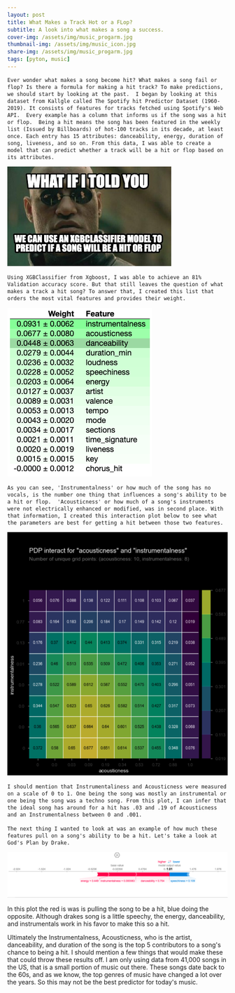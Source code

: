 ```yaml
---
layout: post
title: What Makes a Track Hot or a FLop?
subtitle: A look into what makes a song a success.
cover-img: /assets/img/music_progarm.jpg
thumbnail-img: /assets/img/music_icon.jpg
share-img: /assets/img/music_progarm.jpg
tags: [pyton, music]
---
```

	Ever wonder what makes a song become hit? What makes a song fail or flop? Is there a formula for making a hit track? To make predictions, we should start by looking at the past.  I began by looking at this dataset from Kallgle called The Spotify hit Predictor Dataset (1960-2019). It consists of features for tracks fetched using Spotify's Web API.  Every example has a column that informs us if the song was a hit or flop.  Being a hit means the song has been featured in the weekly list (Issued by Billboards) of hot-100 tracks in its decade, at least once. Each entry has 15 attributes: danceability, energy, duration of song, liveness, and so on. From this data, I was able to create a model that can predict whether a track will be a hit or flop based on its attributes.

![xgb_meme](https://github.com/joeyMckinney/joeymckinney.github.io/blob/master/assets/img/classifier_meme.jpg)

	Using XGBClassifier from Xgboost, I was able to achieve an 81% Validation accuracy score. But that still leaves the question of what makes a track a hit song? To answer that, I created this list that orders the most vital features and provides their weight.
  
![fig1](https://github.com/joeyMckinney/joeymckinney.github.io/blob/master/assets/img/fig1.png)

	As you can see, 'Instrumentalness' or how much of the song has no vocals, is the number one thing that influences a song's ability to be a hit or flop.  'Acousticness' or how much of a song's instruments were not electrically enhanced or modified, was in second place. With that information, I created this interaction plot below to see what the parameters are best for getting a hit between those two features.
  
![fig2](https://github.com/joeyMckinney/joeymckinney.github.io/blob/master/assets/img/fig2.png)

	I should mention that Instrumentaliness and Acousticness were measured on a scale of 0 to 1. One being the song was mostly an instrumental or one being the song was a techno song. From this plot, I can infer that the ideal song has around for a hit has .03 and .19 of Acousticness and an Instrumentalness between 0 and .001. 

	The next thing I wanted to look at was an example of how much these features pull on a song's ability to be a hit. Let's take a look at God's Plan by Drake.  
  
  ![fig3](https://github.com/joeyMckinney/joeymckinney.github.io/blob/master/assets/img/fig3.png)
  
  In this plot the red is was is pulling the song to be a hit, blue doing the opposite. Although drakes song is a little speechy, the energy, danceability, and instrumentals work in his favor to make this so a hit. 

  Ultimately the Instrumentalness, Acousticness,  who is the artist, danceability, and duration of the song is the top 5 contributors to a song's chance to being a hit. I should mention a few things that would make these that could throw these results off. I am only using data from 41,000 songs in the US, that is a small portion of music out there. These songs date back to the 60s, and as we know, the top genres of music have changed a lot over the years. So this may not be the best predictor for today's music.
